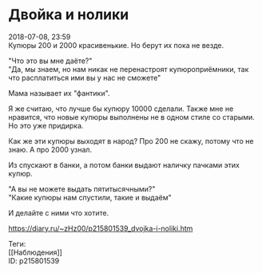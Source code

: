 Двойка и нолики
================

   
 2018-07-08, 23:59   
  Купюры 200 и 2000 красивенькие. Но берут их пока не везде.   
   
 "Что это вы мне даёте?"   
 "Да, мы знаем, но нам никак не перенастроят купюроприёмники, так что расплатиться ими вы у нас не сможете"   
   
 Мама называет их "фантики".   
   
 Я же считаю, что лучше бы купюру 10000 сделали. Также мне не нравится, что новые купюры выполнены не в одном стиле со старыми. Но это уже придирка.   
   
 Как же эти купюры выходят в народ? Про 200 не скажу, потому что не знаю. А про 2000 узнал.   
   
 Из спускают в банки, а потом банки выдают наличку пачками этих купюр.   
   
 "А вы не можете выдать пятитысячными?"   
 "Какие купюры нам спустили, такие и выдаём"   
   
 И делайте с ними что хотите.   
    
 <https://diary.ru/~zHz00/p215801539_dvojka-i-noliki.htm>   
   
 Теги:   
 [[Наблюдения]]   
 ID: p215801539